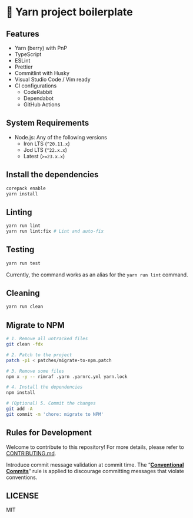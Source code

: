 # 📄 Yarn project boilerplate

## Features

- Yarn (berry) with PnP
- TypeScript
- ESLint
- Prettier
- Commitlint with Husky
- Visual Studio Code / Vim ready
- CI configurations
  - CodeRabbit
  - Dependabot
  - GitHub Actions

## System Requirements

- Node.js: Any of the following versions
  - Iron LTS (`^20.11.x`)
  - Jod LTS (`^22.x.x`)
  - Latest (`>=23.x.x`)

## Install the dependencies

```sh
corepack enable
yarn install
```

## Linting

```sh
yarn run lint
yarn run lint:fix # Lint and auto-fix
```

## Testing

```sh
yarn run test
```

Currently, the command works as an alias for the `yarn run lint` command.

## Cleaning

```sh
yarn run clean
```

## Migrate to NPM

```sh
# 1. Remove all untracked files
git clean -fdx

# 2. Patch to the project
patch -p1 < patches/migrate-to-npm.patch

# 3. Remove some files
npm x -y -- rimraf .yarn .yarnrc.yml yarn.lock

# 4. Install the dependencies
npm install

# (Optional) 5. Commit the changes
git add -A
git commit -m 'chore: migrate to NPM'
```

## Rules for Development

Welcome to contribute to this repository! For more details,
please refer to [CONTRIBUTING.md](.github/CONTRIBUTING.md).

Introduce commit message validation at commit time.
The “**[Conventional Commits](https://www.conventionalcommits.org/ja/)**”
rule is applied to discourage committing messages that violate conventions.

## LICENSE

MIT
